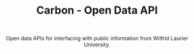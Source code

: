 <h1 align="center">Carbon - Open Data API</h1>

<br />

<p align="center">
  Open data APIs for interfacing with public information from Wilfrid Laurier University.
</p>

<br />
